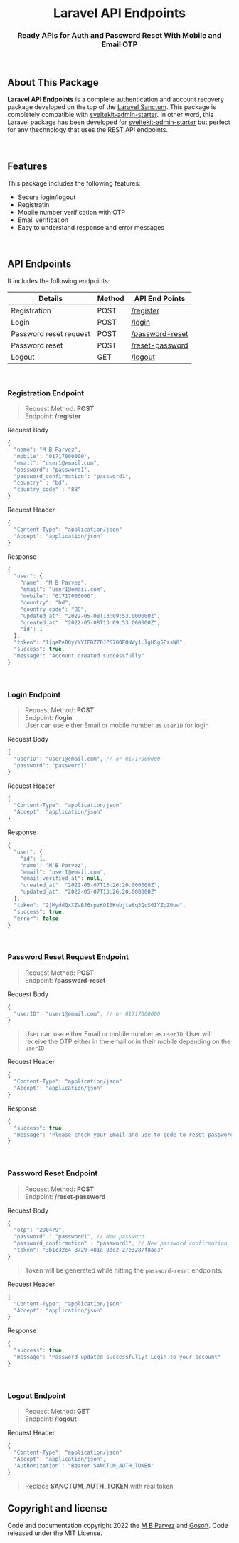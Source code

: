 <h1 align="center">Laravel API Endpoints</h1>
<h3 align="center">Ready APIs for Auth and Password Reset With Mobile and Email OTP</h1>
<br>

## About This Package

**Laravel API Endpoints** is a complete authentication and account recovery package developed on the top of the [Laravel Sanctum](https://laravel.com/docs/9.x/sanctum). This package is completely compatible with [sveltekit-admin-starter](https://github.com/theUIxyz/sveltekit-admin-starter). In other word, this Laravel package has been developed for [sveltekit-admin-starter](https://github.com/theUIxyz/sveltekit-admin-starter) but perfect for any thechnology that uses the REST API endpoints.

<br>

## Features
This package includes the following features:
- Secure login/logout
- Registratin
- Mobile number verification with OTP
- Email verification
- Easy to understand response and error messages

<br>

## API Endpoints
It includes the following endpoints:

| Details                 | Method | API End Points             |
| ----------------------- | ------ | -------------------------- |
| Registration            | POST   | [/register](#)             |
| Login                   | POST   | [/login](#)                |
| Password reset request  | POST   | [/password-reset](#)       |
| Password reset          | POST   | [/reset-password](#)       |
| Logout                  | GET    | [/logout](#)               |

<br>

### Registration Endpoint

> Request Method: **POST** <br> Endpoint: **/register**

Request Body
```js
{
  "name": "M B Parvez",
  "mobile": "01717000000",
  "email": "user1@email.com",
  "password": "password1",
  "password_confirmation": "password1",
  "country" : "bd",
  "country_code" : "88"
}
```
Request Header
```js
{
  "Content-Type": "application/json"
  "Accept": "application/json"
}
```
Response
```js
{
  "user": {
    "name": "M B Parvez",
    "email": "user1@email.com",
    "mobile": "01717000000",
    "country": "bd",
    "country_code": "88",
    "updated_at": "2022-05-08T13:09:53.000000Z",
    "created_at": "2022-05-08T13:09:53.000000Z",
    "id": 1
  },
  "token": "1|qaPeBQyYYYIFDZZ8JPS7OOFONWy1LlgHSg5EzsW8",
  "success": true,
  "message": "Account created successfully"
}
```

<br>

### Login Endpoint

> Request Method: **POST** <br> Endpoint: **/login** <br> User can use either Email or mobile number as `userID` for login

Request Body
```js
{
  "userID": "user1@email.com", // or 01717000000
  "password": "password1"
}
```
Request Header
```js
{
  "Content-Type": "application/json"
  "Accept": "application/json"
}
```
Response
```js
{
  "user": {
    "id": 1,
    "name": "M B Parvez",
    "email": "user1@email.com",
    "email_verified_at": null,
    "created_at": "2022-05-07T13:26:20.000000Z",
    "updated_at": "2022-05-07T13:26:20.000000Z"
  },
  "token": "2|MyddQxXZvBJ6spzKOI3Kubjte6q3QqS0IYZpZ0uw",
  "success": true,
  "error": false
}
```

<br>

### Password Reset Request Endpoint

> Request Method: **POST** <br> Endpoint: **/password-reset**

Request Body
```js
{
  "userID": "user1@email.com", // or 01717000000
}
```
> User can use either Email or mobile number as `userID`. User will receive the OTP either in the email or in their mobile depending on the `userID`

Request Header
```js
{
  "Content-Type": "application/json"
  "Accept": "application/json"
}
```
Response
```js
{
  "success": true,
  "message": "Please check your Email and use to code to reset password."
}
```

<br>

### Password Reset Endpoint

> Request Method: **POST** <br> Endpoint: **/reset-password**

Request Body
```js
{
  "otp": "290479",
  "password" : "password1", // New password
  "password_confirmation" : "password1", // New password confirmation
  "token": "3b1c32e4-8729-481a-8de2-27e3287f8ac3"
}
```
> Token will be generated while hitting the `password-reset` endpoints.

Request Header
```js
{
  "Content-Type": "application/json"
  "Accept": "application/json"
}
```
Response
```js
{
  "success": true,
  "message": "Password updated successfully! Login to your account"
}
```

<br>

### Logout Endpoint

> Request Method: **GET** <br> Endpoint: **/logout**

Request Header
```js
{
  "Content-Type": "application/json"
  "Accept": "application/json",
  'Authorization': "Bearer SANCTUM_AUTH_TOKEN"
}
```
> Replace **SANCTUM_AUTH_TOKEN** with real token

## Copyright and license

Code and documentation copyright 2022 the [M B Parvez](https://www.mbparvez.me) and [Gosoft](https://www.gosoft.io). Code released under the MIT License.